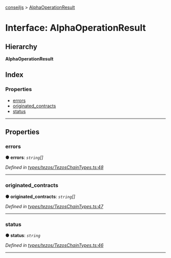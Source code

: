 [conseiljs](../README.md) > [AlphaOperationResult](../interfaces/alphaoperationresult.md)

# Interface: AlphaOperationResult

## Hierarchy

**AlphaOperationResult**

## Index

### Properties

* [errors](alphaoperationresult.md#errors)
* [originated_contracts](alphaoperationresult.md#originated_contracts)
* [status](alphaoperationresult.md#status)

---

## Properties

<a id="errors"></a>

###  errors

**● errors**: *`string`[]*

*Defined in [types/tezos/TezosChainTypes.ts:48](https://github.com/Cryptonomic/ConseilJS/blob/e4b4aa7/src/types/tezos/TezosChainTypes.ts#L48)*

___
<a id="originated_contracts"></a>

###  originated_contracts

**● originated_contracts**: *`string`[]*

*Defined in [types/tezos/TezosChainTypes.ts:47](https://github.com/Cryptonomic/ConseilJS/blob/e4b4aa7/src/types/tezos/TezosChainTypes.ts#L47)*

___
<a id="status"></a>

###  status

**● status**: *`string`*

*Defined in [types/tezos/TezosChainTypes.ts:46](https://github.com/Cryptonomic/ConseilJS/blob/e4b4aa7/src/types/tezos/TezosChainTypes.ts#L46)*

___

